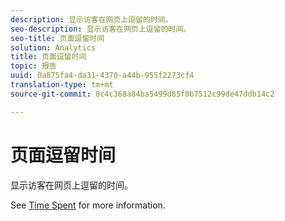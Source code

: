 ```yaml
---
description: 显示访客在网页上逗留的时间。
seo-description: 显示访客在网页上逗留的时间。
seo-title: 页面逗留时间
solution: Analytics
title: 页面逗留时间
topic: 报告
uuid: 0a875fa4-da31-4370-a44b-955f2273cf4
translation-type: tm+mt
source-git-commit: 8c4c368a84ba5499d85f0b7512c99de47ddb14c2

---
```



# 页面逗留时间

显示访客在网页上逗留的时间。

See [Time Spent](/help/components/c-variables/c-metrics/metrics-time-spent.md) for more information.
